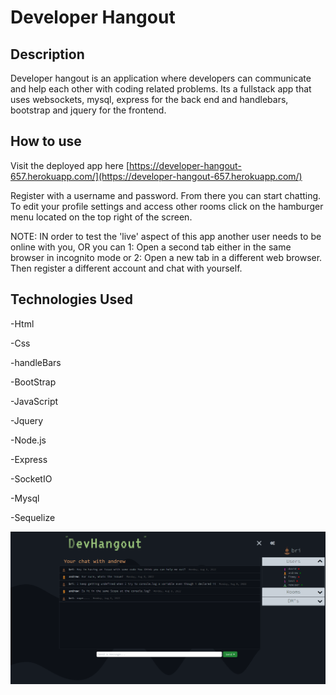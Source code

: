 # Developer Hangout

## Description

Developer hangout is an application where developers can communicate and help each other with coding related problems. Its a fullstack app that uses websockets, mysql, express for the back end and handlebars, bootstrap and jquery for the frontend.

## How to use

Visit the deployed app here [https://developer-hangout-657.herokuapp.com/](https://developer-hangout-657.herokuapp.com/)

Register with a username and password. From there you can start chatting. To edit your profile settings and access other rooms click on the hamburger menu located on the top right of the screen.

NOTE: IN order to test the 'live' aspect of this app another user needs to be online with you, OR you can 1: Open a second tab either in the same browser in incognito mode or 2: Open a new tab in a different web browser. Then register a different account and chat with yourself.

## Technologies Used

-Html 

-Css 

-handleBars 

-BootStrap 

-JavaScript 

-Jquery 

-Node.js 

-Express 

-SocketIO 

-Mysql 

-Sequelize 


![screen shot of app](./public/images/dev-hangout-image.png)